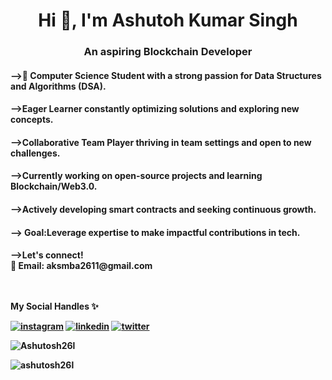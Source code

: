 <h1 align="center">Hi 👋, I'm Ashutoh Kumar Singh </h1>
<h3 align="center">An aspiring Blockchain Developer</h3>


<h4>-->🚀 Computer Science Student with a strong passion for Data Structures and Algorithms (DSA).</h4>
<h4>-->Eager Learner constantly optimizing solutions and exploring new concepts.</h4>
<h4>-->Collaborative Team Player thriving in team settings and open to new challenges.</h4>
<h4>-->Currently working on open-source projects and learning Blockchain/Web3.0.</h4>
<h4>-->Actively developing smart contracts and seeking continuous growth.</h4>
<h4>--> Goal:Leverage expertise to make impactful contributions in tech.</h4>
<h4>-->Let's connect!<br>
    📧 Email: aksmba2611@gmail.com<br>
<br>
<br>

<b>My Social Handles ✨</b><br>


[![instagram](https://img.shields.io/badge/Instagram-E4405F?style=for-the-badge&logo=instagram&logoColor=white)](https://instagram.com/ashutosh26l)
[![linkedin](https://img.shields.io/badge/LinkedIn-0077B5?style=for-the-badge&logo=linkedin&logoColor=white)](https://www.linkedin.com/in/ashutosh-kumar-singh-linkedaccount/)
[![twitter](https://img.shields.io/badge/Twitter-1DA1F2?style=for-the-badge&logo=twitter&logoColor=white)](https://x.com/Ashutosh26l)

<p><img align="center" src="https://github-readme-stats.vercel.app/api/top-langs?username=Ashutosh26l&show_icons=true&locale=en&layout=compact" & theme="Dark" alt="Ashutosh26l" /></p>
<p><img align="center" src="https://github-readme-streak-stats.herokuapp.com/?user=Ashutosh26l&theme=Dark" alt="ashutosh26l" /></p>









